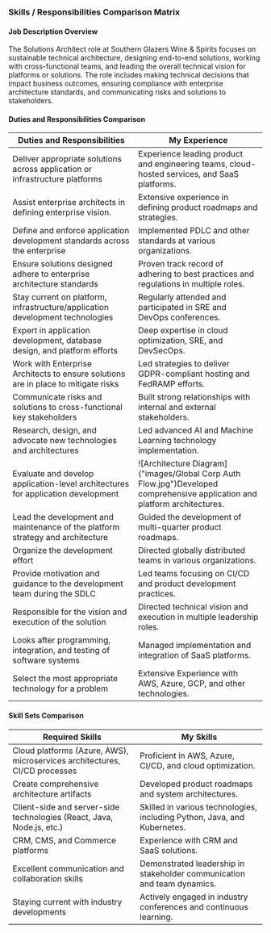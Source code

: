 ### Skills / Responsibilities Comparison Matrix

#### Job Description Overview
The Solutions Architect role at Southern Glazers Wine & Spirits focuses on sustainable technical architecture, designing end-to-end solutions, working with cross-functional teams, and leading the overall technical vision for platforms or solutions. The role includes making technical decisions that impact business outcomes, ensuring compliance with enterprise architecture standards, and communicating risks and solutions to stakeholders.

#### Duties and Responsibilities Comparison

| **Duties and Responsibilities** | **My Experience** |
|--------------------------------|---------------------|
| Deliver appropriate solutions across application or infrastructure platforms | Experience leading product and engineering teams, cloud-hosted services, and SaaS platforms. |
| Assist enterprise architects in defining enterprise vision. | Extensive experience in defining product roadmaps and strategies. |
| Define and enforce application development standards across the enterprise | Implemented PDLC and other standards at various organizations. |
| Ensure solutions designed adhere to enterprise architecture standards | Proven track record of adhering to best practices and regulations in multiple roles. |
| Stay current on platform, infrastructure/application development technologies | Regularly attended and participated in SRE and DevOps conferences. |
| Expert in application development, database design, and platform efforts | Deep expertise in cloud optimization, SRE, and DevSecOps. |
| Work with Enterprise Architects to ensure solutions are in place to mitigate risks | Led strategies to deliver GDPR-compliant hosting and FedRAMP efforts. |
| Communicate risks and solutions to cross-functional key stakeholders | Built strong relationships with internal and external stakeholders. |
| Research, design, and advocate new technologies and architectures | Led advanced AI and Machine Learning technology implementation. |
| Evaluate and develop application-level architectures for application development | ![Architecture Diagram]("images/Global Corp Auth Flow.jpg")Developed comprehensive application and platform architectures. |
| Lead the development and maintenance of the platform strategy and architecture | Guided the development of multi-quarter product roadmaps. |
| Organize the development effort | Directed globally distributed teams in various organizations. |
| Provide motivation and guidance to the development team during the SDLC | Led teams focusing on CI/CD and product development practices. |
| Responsible for the vision and execution of the solution | Directed technical vision and execution in multiple leadership roles. |
| Looks after programming, integration, and testing of software systems | Managed implementation and integration of SaaS platforms. |
| Select the most appropriate technology for a problem | Extensive Experience with AWS, Azure, GCP, and other technologies. |

#### Skill Sets Comparison

| **Required Skills** | **My Skills** |
|---------------------|-----------------|
| Cloud platforms (Azure, AWS), microservices architectures, CI/CD processes | Proficient in AWS, Azure, CI/CD, and cloud optimization. |
| Create comprehensive architecture artifacts | Developed product roadmaps and system architectures. |
| Client-side and server-side technologies (React, Java, Node.js, etc.) | Skilled in various technologies, including Python, Java, and Kubernetes. |
| CRM, CMS, and Commerce platforms | Experience with CRM and SaaS solutions. |
| Excellent communication and collaboration skills | Demonstrated leadership in stakeholder communication and team dynamics. |
| Staying current with industry developments | Actively engaged in industry conferences and continuous learning. |
